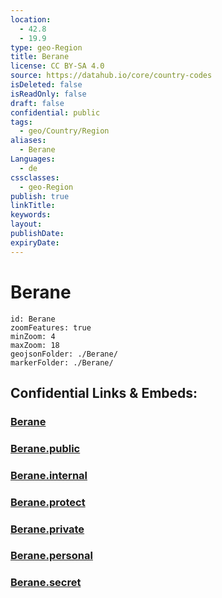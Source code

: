 ```yaml
---
location:
  - 42.8
  - 19.9
type: geo-Region
title: Berane
license: CC BY-SA 4.0
source: https://datahub.io/core/country-codes
isDeleted: false
isReadOnly: false
draft: false
confidential: public
tags:
  - geo/Country/Region
aliases:
  - Berane
Languages:
  - de
cssclasses:
  - geo-Region
publish: true
linkTitle:
keywords:
layout:
publishDate:
expiryDate:
---
```


# Berane

```leaflet
id: Berane
zoomFeatures: true 
minZoom: 4 
maxZoom: 18
geojsonFolder: ./Berane/
markerFolder: ./Berane/
```


## Confidential Links & Embeds: 

### [Berane](/_Standards/Earth/Continent/Europe/Europe~South/Montenegro/Municipalities~Montenegro/Berane.md) 

### [Berane.public](/_public/Earth/Continent/Europe/Europe~South/Montenegro/Municipalities~Montenegro/Berane.public.md) 

### [Berane.internal](/_internal/Earth/Continent/Europe/Europe~South/Montenegro/Municipalities~Montenegro/Berane.internal.md) 

### [Berane.protect](/_protect/Earth/Continent/Europe/Europe~South/Montenegro/Municipalities~Montenegro/Berane.protect.md) 

### [Berane.private](/_private/Earth/Continent/Europe/Europe~South/Montenegro/Municipalities~Montenegro/Berane.private.md) 

### [Berane.personal](/_personal/Earth/Continent/Europe/Europe~South/Montenegro/Municipalities~Montenegro/Berane.personal.md) 

### [Berane.secret](/_secret/Earth/Continent/Europe/Europe~South/Montenegro/Municipalities~Montenegro/Berane.secret.md)

